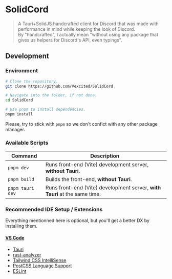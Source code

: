 # SolidCord

> A Tauri+SolidJS handcrafted client for Discord that was made with performance in mind while keeping the look of Discord. \
> By "handcrafted", I actually mean "without using any package that gives us helpers for Discord's API, even typings".



## Development

### Environment

```bash
# Clone the repository.
git clone https://github.com/Vexcited/SolidCord

# Navigate into the folder, if not done.
cd SolidCord

# Use pnpm to install dependencies.
pnpm install
```

Please, try to stick with `pnpm` so we don't confict with any other package manager.

### Available Scripts

| Command | Description |
| ------- | ----------- |
| `pnpm dev` | Runs front-end (Vite) development server, **without Tauri**. |
| `pnpm build` | Builds the front-end, **without Tauri**. |
| `pnpm tauri dev` | Runs front-end (Vite) development server, **with Tauri** at the same time. |

### Recommended IDE Setup / Extensions

Everything mentionned here is optional, but you'll get a better DX by installing them.

#### [VS Code](https://code.visualstudio.com/)

- [Tauri](https://marketplace.visualstudio.com/items?itemName=tauri-apps.tauri-vscode)
- [rust-analyzer](https://marketplace.visualstudio.com/items?itemName=rust-lang.rust-analyzer)
- [Tailwind CSS IntelliSense](https://marketplace.visualstudio.com/items?itemName=bradlc.vscode-tailwindcss)
- [PostCSS Language Support](https://marketplace.visualstudio.com/items?itemName=csstools.postcss)
- [ESLint](https://marketplace.visualstudio.com/items?itemName=dbaeumer.vscode-eslint)